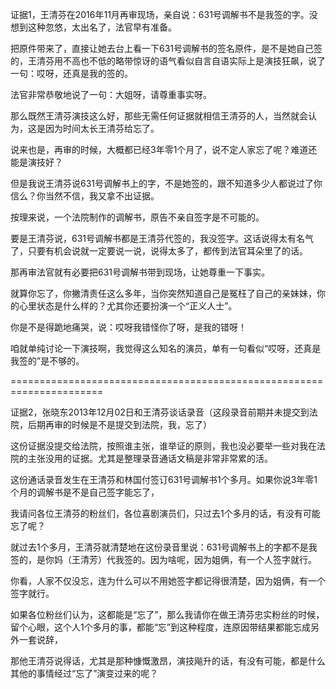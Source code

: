 证据1，王清芬在2016年11月再审现场，亲自说：631号调解书不是我签的字。没想到这种忽悠，太出名了，法官早有准备。

把原件带来了，直接让她去台上看一下631号调解书的签名原件，是不是她自己签的，王清芬用不高也不低的略带惊讶的语气看似自言自语实际上是演技狂飙，说了一句：哎呀，还真是我的签的。

法官非常恭敬地说了一句：大姐呀，请尊重事实呀。

那么既然王清芬演技这么好，那些无需任何证据就相信王清芬的人，当然就会认为，这是因为时间太长王清芬给忘了。

说来也是，再审的时候，大概都已经3年零1个月了，说不定人家忘了呢？难道还能是演技好？

但是我说王清芬说631号调解书上的字，不是她签的，跟不知道多少人都说过了你信么？你当然不信，我又拿不出证据。

按理来说，一个法院制作的调解书，原告不亲自签字是不可能的。

要是王清芬说，631号调解书都是王清芬代签的，我没签字。这话说得太有名气了，只要有机会说就一定要说一说，说得太多了，都传到法官耳朵里了的话。

那再审法官就有必要把631号调解书带到现场，让她尊重一下事实。

就算你忘了，你撇清责任这么多年，当你突然知道自己是冤枉了自己的亲妹妹，你的心里状态是什么样的？尤其你还要扮演一个“正义人士”。

你是不是得跪地痛哭，说：哎呀我错怪你了呀，是我的错呀！

咱就单纯讨论一下演技啊，我觉得这么知名的演员，单有一句看似“哎呀，还真是我签的”是不够的。

======================================================================

证据2，张晓东2013年12月02日和王清芬谈话录音（这段录音前期并未提交到法院，后期再审的时候是不是提交到法院，我，忘了）

这份证据没提交给法院，按照谁主张，谁举证的原则，我也没必要举一些对我在法院的主张没用的证据。尤其是整理录音通话文稿是非常非常累的活。

这份通话录音发生在王清芬和林国付签订631号调解书1个多月。如果你说3年零1个月的调解书是不是自己签字能忘了，

我请问各位王清芬的粉丝们，各位喜剧演员们，只过去1个多月的话，有没有可能忘了呢？

就过去1个多月，王清芬就清楚地在这份录音里说：631号调解书上的字都不是我签的，是你妈（王清芳）代我签的。因为啥呢，因为姐俩，有一个人签字就行。

你看，人家不仅没忘，连为什么可以不用她签字都记得很清楚，因为姐俩，有一个签字就行。

如果各位粉丝们认为，这都能是“忘了”，那么我请你在做王清芬忠实粉丝的时候，留个心眼，这个人1个多月的事，都能“忘”到这种程度，连原因带结果都能忘成另外一套说辞，

那他王清芬说得话，尤其是那种慷慨激昂，演技飚升的话，有没有可能，都是什么其他的事情经过“忘了”演变过来的呢？

